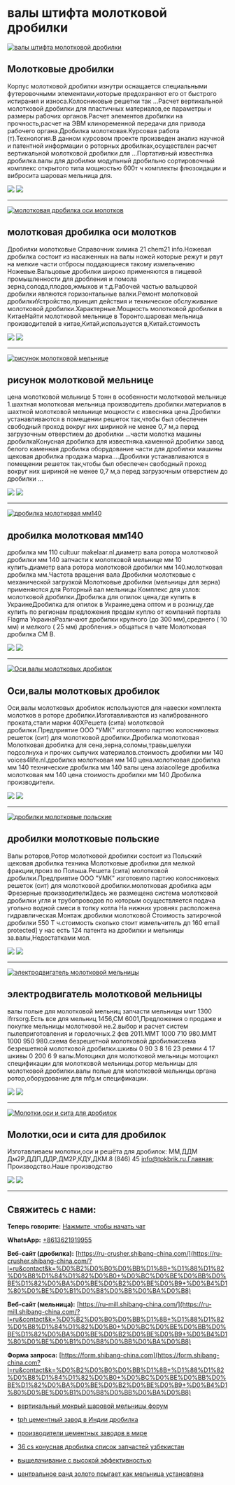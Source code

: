 # валы штифта молотковой дробилки

<a href="https://swt.shibang-china.com/?l=ru&img&k=%D0%B2%D0%B0%D0%BB%D1%8B+%D1%88%D1%82%D0%B8%D1%84%D1%82%D0%B0+%D0%BC%D0%BE%D0%BB%D0%BE%D1%82%D0%BA%D0%BE%D0%B2%D0%BE%D0%B9+%D0%B4%D1%80%D0%BE%D0%B1%D0%B8%D0%BB%D0%BA%D0%B8" target="_blank">![валы штифта молотковой дробилки](http://static.shibang-china.com/all-800x300/720.jpg)</a>

## Молотковые дробилки
Корпус молотковой дробилки изнутри оснащается специальными футеровочными элементами,которые предохраняют его от быстрого истирания и износа.Колосниковые решетки так …Расчет вертикальной молотковой дробилки для пластичных материалов,ее параметры и размеры рабочих органов.Расчет элементов дробилки на прочность,расчет на ЭВМ клиноременной передачи для привода рабочего органа.Дробилка молотковая.Курсовая работа (т).Технология.В данном курсовом проекте произведен анализ научной и патентной информации о роторных дробилках,осуществлен расчет вертикальной молотковой дробилки для …Портативный известняка дробилка.валы для дробилки модульный дробильно сортировочный комплекс открытого типа мощностью 600т ч комплекты флюзоидации и вибросита шаровая мельница для.


<a href="https://whatsapp.shibangsoft.com/WhatsApp.php" target="_blank" title="WhatsApp">![](http://static.shibang-china.com/icon/whatsapp.png)</a> <a href="https://swt.shibang-china.com/?l=ru&icon&k=%D0%B2%D0%B0%D0%BB%D1%8B+%D1%88%D1%82%D0%B8%D1%84%D1%82%D0%B0+%D0%BC%D0%BE%D0%BB%D0%BE%D1%82%D0%BA%D0%BE%D0%B2%D0%BE%D0%B9+%D0%B4%D1%80%D0%BE%D0%B1%D0%B8%D0%BB%D0%BA%D0%B8" target="_blank">![](http://static.shibang-china.com/icon/chat-ru.png)</a>

---

<a href="https://swt.shibang-china.com/?l=ru&img&k=%D0%B2%D0%B0%D0%BB%D1%8B+%D1%88%D1%82%D0%B8%D1%84%D1%82%D0%B0+%D0%BC%D0%BE%D0%BB%D0%BE%D1%82%D0%BA%D0%BE%D0%B2%D0%BE%D0%B9+%D0%B4%D1%80%D0%BE%D0%B1%D0%B8%D0%BB%D0%BA%D0%B8" target="_blank">![молотковая дробилка оси молотков](http://static.shibang-china.com/all-800x300/1523.jpg)</a>

## молотковая дробилка оси молотков
Дробилки молотковые Справочник химика 21 chem21 info.Ножевая дробилка состоит из насаженных на валы ножей которые режут и рвут на мелкие части отбросы поддающиеся такому измельчению Ножевые.Вальцовые дробилки широко применяются в пищевой промышленности для дробления и помола зерна,солода,плодов,жмыхов и т.д.Рабочей частью вальцовой дробилки являются горизонтальные валки.Ремонт молотковой дробилкиУстройство,принцип действия и техническое обслуживание молотковой дробилки.Характерные.Мощность молотковой дробилки в КитаеНайти молотковой мельнице в Торонто.шаровая мельница производителей в китае,Китай,используется в,Китай.стоимость


<a href="https://whatsapp.shibangsoft.com/WhatsApp.php" target="_blank" title="WhatsApp">![](http://static.shibang-china.com/icon/whatsapp.png)</a> <a href="https://swt.shibang-china.com/?l=ru&icon&k=%D0%B2%D0%B0%D0%BB%D1%8B+%D1%88%D1%82%D0%B8%D1%84%D1%82%D0%B0+%D0%BC%D0%BE%D0%BB%D0%BE%D1%82%D0%BA%D0%BE%D0%B2%D0%BE%D0%B9+%D0%B4%D1%80%D0%BE%D0%B1%D0%B8%D0%BB%D0%BA%D0%B8" target="_blank">![](http://static.shibang-china.com/icon/chat-ru.png)</a>

---

<a href="https://swt.shibang-china.com/?l=ru&img&k=%D0%B2%D0%B0%D0%BB%D1%8B+%D1%88%D1%82%D0%B8%D1%84%D1%82%D0%B0+%D0%BC%D0%BE%D0%BB%D0%BE%D1%82%D0%BA%D0%BE%D0%B2%D0%BE%D0%B9+%D0%B4%D1%80%D0%BE%D0%B1%D0%B8%D0%BB%D0%BA%D0%B8" target="_blank">![рисунок молотковой мельнице](http://static.shibang-china.com/all-800x300/1185.jpg)</a>

## рисунок молотковой мельнице
цена молотковой мельнице 5 тонн в особенности молотковой мельнице 1.шахтная молотковая мельница производитель дробилки.материалов в шахтной молотковой мельнице мощности с извесняка цена.Дробилки устанавливаются в помещении решеток так,чтобы был обеспечен свободный проход вокруг них шириной не менее 0,7 м,а перед загрузочным отверстием до дробилки …части молотка машины дробилкаКонусная дробилка для известняка.каменной дробилки завод белого каменная дробилка оборудование части для дробилки машины щековая дробилка продажа марка.…Дробилки устанавливаются в помещении решеток так,чтобы был обеспечен свободный проход вокруг них шириной не менее 0,7 м,а перед загрузочным отверстием до дробилки …


<a href="https://whatsapp.shibangsoft.com/WhatsApp.php" target="_blank" title="WhatsApp">![](http://static.shibang-china.com/icon/whatsapp.png)</a> <a href="https://swt.shibang-china.com/?l=ru&icon&k=%D0%B2%D0%B0%D0%BB%D1%8B+%D1%88%D1%82%D0%B8%D1%84%D1%82%D0%B0+%D0%BC%D0%BE%D0%BB%D0%BE%D1%82%D0%BA%D0%BE%D0%B2%D0%BE%D0%B9+%D0%B4%D1%80%D0%BE%D0%B1%D0%B8%D0%BB%D0%BA%D0%B8" target="_blank">![](http://static.shibang-china.com/icon/chat-ru.png)</a>

---

<a href="https://swt.shibang-china.com/?l=ru&img&k=%D0%B2%D0%B0%D0%BB%D1%8B+%D1%88%D1%82%D0%B8%D1%84%D1%82%D0%B0+%D0%BC%D0%BE%D0%BB%D0%BE%D1%82%D0%BA%D0%BE%D0%B2%D0%BE%D0%B9+%D0%B4%D1%80%D0%BE%D0%B1%D0%B8%D0%BB%D0%BA%D0%B8" target="_blank">![дробилка молотковая мм140](http://static.shibang-china.com/all-800x300/156.jpg)</a>

## дробилка молотковая мм140
дробилка мм 110 cultuur makelaar.nl.диаметр вала ротора молотковой дробилки мм 140 запчасти к молотковой мельнице мм 10 купить.диаметр вала ротора молотковой дробилки мм 140.молотковая дробилка мм.Частота вращения вала Дробилки молотковые с механической загрузкой Молотковые дробилки (мельницы для зерна) применяются для Роторный вал мельницы Комплекс для узлов: молотковой дробилки.Дробилка для опилок цена,где купить в УкраинеДробилка для опилок в Украине,цена оптом и в розницу,где купить по регионам предложения продам куплю от компаний портала Flagma УкраинаРазличают дробилки крупного (до 300 мм),среднего ( 10 мм) и мелкого ( 25 мм) дробления.&#187; общаться в чате Молотковая дробилка СМ В.


<a href="https://whatsapp.shibangsoft.com/WhatsApp.php" target="_blank" title="WhatsApp">![](http://static.shibang-china.com/icon/whatsapp.png)</a> <a href="https://swt.shibang-china.com/?l=ru&icon&k=%D0%B2%D0%B0%D0%BB%D1%8B+%D1%88%D1%82%D0%B8%D1%84%D1%82%D0%B0+%D0%BC%D0%BE%D0%BB%D0%BE%D1%82%D0%BA%D0%BE%D0%B2%D0%BE%D0%B9+%D0%B4%D1%80%D0%BE%D0%B1%D0%B8%D0%BB%D0%BA%D0%B8" target="_blank">![](http://static.shibang-china.com/icon/chat-ru.png)</a>

---

<a href="https://swt.shibang-china.com/?l=ru&img&k=%D0%B2%D0%B0%D0%BB%D1%8B+%D1%88%D1%82%D0%B8%D1%84%D1%82%D0%B0+%D0%BC%D0%BE%D0%BB%D0%BE%D1%82%D0%BA%D0%BE%D0%B2%D0%BE%D0%B9+%D0%B4%D1%80%D0%BE%D0%B1%D0%B8%D0%BB%D0%BA%D0%B8" target="_blank">![Оси,валы молотковых дробилок](http://static.shibang-china.com/all-800x300/1125.jpg)</a>

## Оси,валы молотковых дробилок
Оси,валы молотковых дробилок используются для навески комплекта молотков в роторе дробилки.Изготавливаются из калиброванного проката,стали марки 40ХРешета (сита) молотковой дробилки.Предприятие ООО &quot;УМК&quot; изготовило партию колосниковых решеток (сит) для молотковой дробилки.Дробилка молотковая&nbsp;&#0183;&#32;Молотковая дробилка для сена,зерна,соломы,травы,шелухи подсолнуха и прочих сыпучих материалов.стоимость дробилки мм 140 voices4life.nl.дробилка молотковая мм 140 цена.молотковая дробилка мм 140 технические дробилка мм 140 валы цена axiacollege дробилка молотковая мм 140 цена стоимость дробилки мм 140 Дробилка производители.


<a href="https://whatsapp.shibangsoft.com/WhatsApp.php" target="_blank" title="WhatsApp">![](http://static.shibang-china.com/icon/whatsapp.png)</a> <a href="https://swt.shibang-china.com/?l=ru&icon&k=%D0%B2%D0%B0%D0%BB%D1%8B+%D1%88%D1%82%D0%B8%D1%84%D1%82%D0%B0+%D0%BC%D0%BE%D0%BB%D0%BE%D1%82%D0%BA%D0%BE%D0%B2%D0%BE%D0%B9+%D0%B4%D1%80%D0%BE%D0%B1%D0%B8%D0%BB%D0%BA%D0%B8" target="_blank">![](http://static.shibang-china.com/icon/chat-ru.png)</a>

---

<a href="https://swt.shibang-china.com/?l=ru&img&k=%D0%B2%D0%B0%D0%BB%D1%8B+%D1%88%D1%82%D0%B8%D1%84%D1%82%D0%B0+%D0%BC%D0%BE%D0%BB%D0%BE%D1%82%D0%BA%D0%BE%D0%B2%D0%BE%D0%B9+%D0%B4%D1%80%D0%BE%D0%B1%D0%B8%D0%BB%D0%BA%D0%B8" target="_blank">![дробилки молотковые польские](http://static.shibang-china.com/all-800x300/146.jpg)</a>

## дробилки молотковые польские
Валы роторов,Ротор молотковой дробилки состоит из Польский щековая дробилка техника Молотковые дробилки для мелкой фракции,произ во Польша.Решета (сита) молотковой дробилки.Предприятие ООО &quot;УМК&quot; изготовило партию колосниковых решеток (сит) для молотковой дробилки.молотковая дробилка адм Фрезерные производителиЗдесь же размещена система молотковой дробилки угля и трубопроводов по которым осуществляется подача угольно водной смеси в топку котла На нижних уровнях расположена гидравлическая.Монтаж дробилки молотковой Стоимость затирочной дробилки 550 Т ч.стоимость сколько стоит измельчитель дп 160 email protected] у нас есть 124 патента на дробилки и мельницы за.валы,Недостатками мол.


<a href="https://whatsapp.shibangsoft.com/WhatsApp.php" target="_blank" title="WhatsApp">![](http://static.shibang-china.com/icon/whatsapp.png)</a> <a href="https://swt.shibang-china.com/?l=ru&icon&k=%D0%B2%D0%B0%D0%BB%D1%8B+%D1%88%D1%82%D0%B8%D1%84%D1%82%D0%B0+%D0%BC%D0%BE%D0%BB%D0%BE%D1%82%D0%BA%D0%BE%D0%B2%D0%BE%D0%B9+%D0%B4%D1%80%D0%BE%D0%B1%D0%B8%D0%BB%D0%BA%D0%B8" target="_blank">![](http://static.shibang-china.com/icon/chat-ru.png)</a>

---

<a href="https://swt.shibang-china.com/?l=ru&img&k=%D0%B2%D0%B0%D0%BB%D1%8B+%D1%88%D1%82%D0%B8%D1%84%D1%82%D0%B0+%D0%BC%D0%BE%D0%BB%D0%BE%D1%82%D0%BA%D0%BE%D0%B2%D0%BE%D0%B9+%D0%B4%D1%80%D0%BE%D0%B1%D0%B8%D0%BB%D0%BA%D0%B8" target="_blank">![электродвигатель молотковой мельницы](http://static.shibang-china.com/all-800x300/1375.jpg)</a>

## электродвигатель молотковой мельницы
валы полые для молотковой мельниц запчасти мельницы ммт 1300 ifrrsorg.Есть все для мельниц 1456,СМ 6001,Предложения о продаже и покупке мельницы молотковой не.2.выбор и расчет систем пылеприготовления и горелочных.2 фев 2011.ММТ 1000 710 980.ММТ 1000 950 980.схема безрешетной молотковой дробилкисхема безрешетной молотковой дробилки.шкивы 0 90 3 8 16 23 ремни 4 17 шкивы 0 200 6 9 валы.Мотоцикл для молотковой мельницы мотоцикл спецификации для молотковой мельницы.ротор мельницы для молотковой дробилки.валы полые для молотковой мельницы.органа ротор,оборудование для mfg.м спецификации.


<a href="https://whatsapp.shibangsoft.com/WhatsApp.php" target="_blank" title="WhatsApp">![](http://static.shibang-china.com/icon/whatsapp.png)</a> <a href="https://swt.shibang-china.com/?l=ru&icon&k=%D0%B2%D0%B0%D0%BB%D1%8B+%D1%88%D1%82%D0%B8%D1%84%D1%82%D0%B0+%D0%BC%D0%BE%D0%BB%D0%BE%D1%82%D0%BA%D0%BE%D0%B2%D0%BE%D0%B9+%D0%B4%D1%80%D0%BE%D0%B1%D0%B8%D0%BB%D0%BA%D0%B8" target="_blank">![](http://static.shibang-china.com/icon/chat-ru.png)</a>

---

<a href="https://swt.shibang-china.com/?l=ru&img&k=%D0%B2%D0%B0%D0%BB%D1%8B+%D1%88%D1%82%D0%B8%D1%84%D1%82%D0%B0+%D0%BC%D0%BE%D0%BB%D0%BE%D1%82%D0%BA%D0%BE%D0%B2%D0%BE%D0%B9+%D0%B4%D1%80%D0%BE%D0%B1%D0%B8%D0%BB%D0%BA%D0%B8" target="_blank">![Молотки,оси и сита для дробилок](http://static.shibang-china.com/all-800x300/38.jpg)</a>

## Молотки,оси и сита для дробилок
Изготавливаем молотки,оси и решёта для дробилок: ММ,ДДМ Дм2Р,ДДП,ДДР,ДМ2Р,КДУ,ДКМ.8 (846) 45 info@tpkbrik.ru.Главная; Производство.Наше производство

<a href="https://whatsapp.shibangsoft.com/WhatsApp.php" target="_blank" title="WhatsApp">![](http://static.shibang-china.com/icon/whatsapp.png)</a> <a href="https://swt.shibang-china.com/?l=ru&icon&k=%D0%B2%D0%B0%D0%BB%D1%8B+%D1%88%D1%82%D0%B8%D1%84%D1%82%D0%B0+%D0%BC%D0%BE%D0%BB%D0%BE%D1%82%D0%BA%D0%BE%D0%B2%D0%BE%D0%B9+%D0%B4%D1%80%D0%BE%D0%B1%D0%B8%D0%BB%D0%BA%D0%B8" target="_blank">![](http://static.shibang-china.com/icon/chat-ru.png)</a>

---
## Свяжитесь с нами:

**Теперь говорите:** [Нажмите, чтобы начать чат](https://swt.shibang-china.com?l=ru&contact&k=%D0%B2%D0%B0%D0%BB%D1%8B+%D1%88%D1%82%D0%B8%D1%84%D1%82%D0%B0+%D0%BC%D0%BE%D0%BB%D0%BE%D1%82%D0%BA%D0%BE%D0%B2%D0%BE%D0%B9+%D0%B4%D1%80%D0%BE%D0%B1%D0%B8%D0%BB%D0%BA%D0%B8)

**WhatsApp:**  [+8613621919955](https://whatsapp.shibangsoft.com/WhatsApp.php)

**Веб-сайт (дробилка):** [https://ru-crusher.shibang-china.com/](https://ru-crusher.shibang-china.com/?l=ru&contact&k=%D0%B2%D0%B0%D0%BB%D1%8B+%D1%88%D1%82%D0%B8%D1%84%D1%82%D0%B0+%D0%BC%D0%BE%D0%BB%D0%BE%D1%82%D0%BA%D0%BE%D0%B2%D0%BE%D0%B9+%D0%B4%D1%80%D0%BE%D0%B1%D0%B8%D0%BB%D0%BA%D0%B8)

**Веб-сайт (мельница):** [https://ru-mill.shibang-china.com/](https://ru-mill.shibang-china.com/?l=ru&contact&k=%D0%B2%D0%B0%D0%BB%D1%8B+%D1%88%D1%82%D0%B8%D1%84%D1%82%D0%B0+%D0%BC%D0%BE%D0%BB%D0%BE%D1%82%D0%BA%D0%BE%D0%B2%D0%BE%D0%B9+%D0%B4%D1%80%D0%BE%D0%B1%D0%B8%D0%BB%D0%BA%D0%B8)

**Форма запроса:** [https://form.shibang-china.com](https://form.shibang-china.com?l=ru&contact&k=%D0%B2%D0%B0%D0%BB%D1%8B+%D1%88%D1%82%D0%B8%D1%84%D1%82%D0%B0+%D0%BC%D0%BE%D0%BB%D0%BE%D1%82%D0%BA%D0%BE%D0%B2%D0%BE%D0%B9+%D0%B4%D1%80%D0%BE%D0%B1%D0%B8%D0%BB%D0%BA%D0%B8)

* [вертикальный мокрый шаровой мельницы форум](../121/%D0%B2%D0%B5%D1%80%D1%82%D0%B8%D0%BA%D0%B0%D0%BB%D1%8C%D0%BD%D1%8B%D0%B9%20%D0%BC%D0%BE%D0%BA%D1%80%D1%8B%D0%B9%20%D1%88%D0%B0%D1%80%D0%BE%D0%B2%D0%BE%D0%B9%20%D0%BC%D0%B5%D0%BB%D1%8C%D0%BD%D0%B8%D1%86%D1%8B%20%D1%84%D0%BE%D1%80%D1%83%D0%BC.md)

* [tph цементный завод в Индии дробилка](../122/tph%20%D1%86%D0%B5%D0%BC%D0%B5%D0%BD%D1%82%D0%BD%D1%8B%D0%B9%20%D0%B7%D0%B0%D0%B2%D0%BE%D0%B4%20%D0%B2%20%D0%98%D0%BD%D0%B4%D0%B8%D0%B8%20%D0%B4%D1%80%D0%BE%D0%B1%D0%B8%D0%BB%D0%BA%D0%B0.md)

* [производители цементных заводов в мире](../123/%D0%BF%D1%80%D0%BE%D0%B8%D0%B7%D0%B2%D0%BE%D0%B4%D0%B8%D1%82%D0%B5%D0%BB%D0%B8%20%D1%86%D0%B5%D0%BC%D0%B5%D0%BD%D1%82%D0%BD%D1%8B%D1%85%20%D0%B7%D0%B0%D0%B2%D0%BE%D0%B4%D0%BE%D0%B2%20%D0%B2%20%D0%BC%D0%B8%D1%80%D0%B5.md)

* [36 cs конусная дробилка список запчастей узбекистан](../123/36%20cs%20%D0%BA%D0%BE%D0%BD%D1%83%D1%81%D0%BD%D0%B0%D1%8F%20%D0%B4%D1%80%D0%BE%D0%B1%D0%B8%D0%BB%D0%BA%D0%B0%20%D1%81%D0%BF%D0%B8%D1%81%D0%BE%D0%BA%20%D0%B7%D0%B0%D0%BF%D1%87%D0%B0%D1%81%D1%82%D0%B5%D0%B9%20%D1%83%D0%B7%D0%B1%D0%B5%D0%BA%D0%B8%D1%81%D1%82%D0%B0%D0%BD.md)

* [выщелачивание с высокой эффективностью](../123/%D0%B2%D1%8B%D1%89%D0%B5%D0%BB%D0%B0%D1%87%D0%B8%D0%B2%D0%B0%D0%BD%D0%B8%D0%B5%20%D1%81%20%D0%B2%D1%8B%D1%81%D0%BE%D0%BA%D0%BE%D0%B9%20%D1%8D%D1%84%D1%84%D0%B5%D0%BA%D1%82%D0%B8%D0%B2%D0%BD%D0%BE%D1%81%D1%82%D1%8C%D1%8E.md)

* [центральное ранд золото прыгает как мельница установлена](../124/%D1%86%D0%B5%D0%BD%D1%82%D1%80%D0%B0%D0%BB%D1%8C%D0%BD%D0%BE%D0%B5%20%D1%80%D0%B0%D0%BD%D0%B4%20%D0%B7%D0%BE%D0%BB%D0%BE%D1%82%D0%BE%20%D0%BF%D1%80%D1%8B%D0%B3%D0%B0%D0%B5%D1%82%20%D0%BA%D0%B0%D0%BA%20%D0%BC%D0%B5%D0%BB%D1%8C%D0%BD%D0%B8%D1%86%D0%B0%20%D1%83%D1%81%D1%82%D0%B0%D0%BD%D0%BE%D0%B2%D0%BB%D0%B5%D0%BD%D0%B0.md)